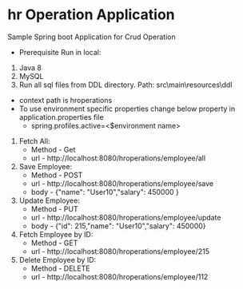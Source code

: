 # hr Operation Application
Sample Spring boot Application for Crud Operation
- Prerequisite Run in local:
1. Java 8
2. MySQL
3. Run all sql files from DDL directory. Path: src\main\resources\ddl 
- context path is hroperations
- To use environment specific properties change below property in application.properties file
  - spring.profiles.active=<$environment name>
  
1. Fetch All:
   - Method - Get
   - url - http://localhost:8080/hroperations/employee/all
2. Save Employee:
   - Method - POST
   - url - http://localhost:8080/hroperations/employee/save
   - body - {"name": "User10","salary": 450000 }
3. Update Employee:
   - Method - PUT
   - url - http://localhost:8080/hroperations/employee/update
   - body - {"id": 215,"name": "User10","salary": 450000}
4. Fetch Employee by ID:
   - Method - GET
   - url - http://localhost:8080/hroperations/employee/215
5. Delete Employee by ID:
   - Method - DELETE
   - url - http://localhost:8080/hroperations/employee/112
   
